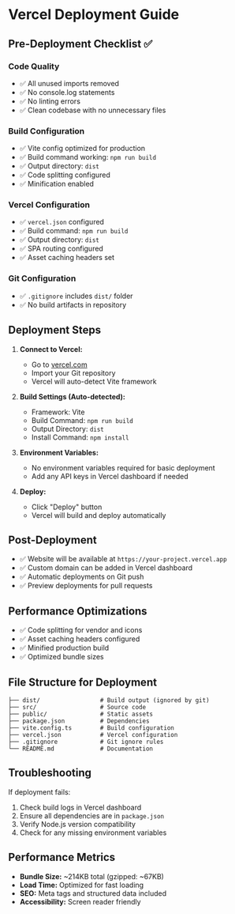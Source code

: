 # Vercel Deployment Guide

## Pre-Deployment Checklist ✅

### Code Quality

- ✅ All unused imports removed
- ✅ No console.log statements
- ✅ No linting errors
- ✅ Clean codebase with no unnecessary files

### Build Configuration

- ✅ Vite config optimized for production
- ✅ Build command working: `npm run build`
- ✅ Output directory: `dist`
- ✅ Code splitting configured
- ✅ Minification enabled

### Vercel Configuration

- ✅ `vercel.json` configured
- ✅ Build command: `npm run build`
- ✅ Output directory: `dist`
- ✅ SPA routing configured
- ✅ Asset caching headers set

### Git Configuration

- ✅ `.gitignore` includes `dist/` folder
- ✅ No build artifacts in repository

## Deployment Steps

1. **Connect to Vercel:**

   - Go to [vercel.com](https://vercel.com)
   - Import your Git repository
   - Vercel will auto-detect Vite framework

2. **Build Settings (Auto-detected):**

   - Framework: Vite
   - Build Command: `npm run build`
   - Output Directory: `dist`
   - Install Command: `npm install`

3. **Environment Variables:**

   - No environment variables required for basic deployment
   - Add any API keys in Vercel dashboard if needed

4. **Deploy:**
   - Click "Deploy" button
   - Vercel will build and deploy automatically

## Post-Deployment

- ✅ Website will be available at `https://your-project.vercel.app`
- ✅ Custom domain can be added in Vercel dashboard
- ✅ Automatic deployments on Git push
- ✅ Preview deployments for pull requests

## Performance Optimizations

- ✅ Code splitting for vendor and icons
- ✅ Asset caching headers configured
- ✅ Minified production build
- ✅ Optimized bundle sizes

## File Structure for Deployment

```
├── dist/                 # Build output (ignored by git)
├── src/                  # Source code
├── public/               # Static assets
├── package.json          # Dependencies
├── vite.config.ts        # Build configuration
├── vercel.json           # Vercel configuration
├── .gitignore            # Git ignore rules
└── README.md             # Documentation
```

## Troubleshooting

If deployment fails:

1. Check build logs in Vercel dashboard
2. Ensure all dependencies are in `package.json`
3. Verify Node.js version compatibility
4. Check for any missing environment variables

## Performance Metrics

- **Bundle Size:** ~214KB total (gzipped: ~67KB)
- **Load Time:** Optimized for fast loading
- **SEO:** Meta tags and structured data included
- **Accessibility:** Screen reader friendly
